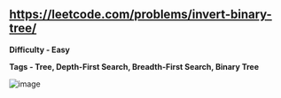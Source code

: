 ## https://leetcode.com/problems/invert-binary-tree/

**Difficulty - Easy**

**Tags - Tree, Depth-First Search, Breadth-First Search, Binary Tree**

![image](https://user-images.githubusercontent.com/84087089/186631348-20390822-c881-4947-9693-9128ba8ad64e.png)

